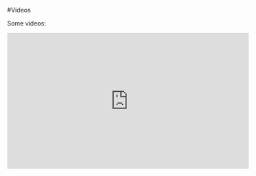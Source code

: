 
#Videos

Some videos:

<iframe width="560" height="315" src="https://www.youtube.com/embed/QPKspe9A-RY" frameborder="0" allowfullscreen></iframe>
